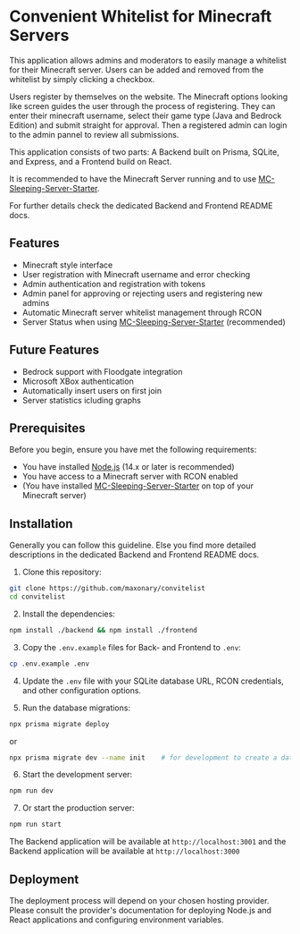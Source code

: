 # Convenient Whitelist for Minecraft Servers

This application allows admins and moderators to easily manage a whitelist for their Minecraft server.
Users can be added and removed from the whitelist by simply clicking a checkbox.

Users register by themselves on the website. The Minecraft options looking like screen guides the user through the process of registering.
They can enter their minecraft username, select their game type (Java and Bedrock Edition) and submit straight for approval.
Then a registered admin can login to the admin pannel to review all submissions. 

This application consists of two parts: A Backend built on Prisma, SQLite, and Express, and a Frontend build on React. 

It is recommended to have the Minecraft Server running and to use [MC-Sleeping-Server-Starter](https://github.com/vincss/mcsleepingserverstarter). 

For further details check the dedicated Backend and Frontend README docs.

## Features

- Minecraft style interface
- User registration with Minecraft username and error checking
- Admin authentication and registration with tokens
- Admin panel for approving or rejecting users and registering new admins
- Automatic Minecraft server whitelist management through RCON
- Server Status when using [MC-Sleeping-Server-Starter](https://github.com/vincss/mcsleepingserverstarter) (recommended)

## Future Features

* Bedrock support with Floodgate integration
* Microsoft XBox authentication
* Automatically insert users on first join
* Server statistics icluding graphs

## Prerequisites

Before you begin, ensure you have met the following requirements:

- You have installed [Node.js](https://nodejs.org/) (14.x or later is recommended)
- You have access to a Minecraft server with RCON enabled
- (You have installed [MC-Sleeping-Server-Starter](https://github.com/vincss/mcsleepingserverstarter) on top of your Minecraft server)

## Installation

Generally you can follow this guideline. Else you find more detailed descriptions in the dedicated Backend and Frontend README docs. 

1. Clone this repository:
```bash
git clone https://github.com/maxonary/convitelist
cd convitelist
```

2. Install the dependencies:
```bash
npm install ./backend && npm install ./frontend
```

3. Copy the `.env.example` files for Back- and Frontend to `.env`:
```bash
cp .env.example .env
```

4. Update the `.env` file with your SQLite database URL, RCON credentials, and other configuration options.

5. Run the database migrations:
```bash
npx prisma migrate deploy
```
or
```bash
npx prisma migrate dev --name init    # for development to create a database
```

6. Start the development server:
```bash
npm run dev
```

7. Or start the production server:
```bash
npm run start
```

The Backend application will be available at `http://localhost:3001` 
and the Backend application will be available at `http://localhost:3000` 

## Deployment

The deployment process will depend on your chosen hosting provider. Please consult the provider's documentation for deploying Node.js and React applications and configuring environment variables.
